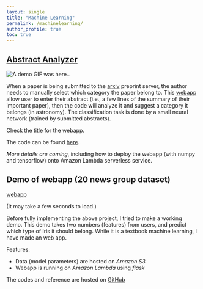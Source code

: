 ```yaml
---
layout: single
title: "Machine Learning"
permalink: /machinelearning/
author_profile: true
toc: true
---
```


## [Abstract Analyzer](https://azj31tvvek.execute-api.us-east-1.amazonaws.com/dev/)

![A demo GIF was here..](https://raw.githubusercontent.com/wingkitlee0/wingkitlee0.github.io/master/images/demo.gif)

When a paper is being submitted to the [arxiv](www.arxiv.org) preprint server, the author needs to manually select which category the paper belong to. This [webapp](https://azj31tvvek.execute-api.us-east-1.amazonaws.com/dev/) allow user to enter their abstract (i.e., a few lines of the summary of their important paper), then the code will analyze it and suggest a category it belongs (in astronomy). The classification task is done by a small neural network (trained by submitted abstracts).

Check the title for the webapp. 

The code can be found [here](https://github.com/wingkitlee0/arxiv_explore).

*More details are coming*, including how to deploy the webapp (with numpy and tensorflow) onto Amazon Lambda serverless service.

## Demo of webapp (20 news group  dataset)

[webapp](https://sm2op9jgr0.execute-api.us-east-1.amazonaws.com/dev/)

(It may take a few seconds to load.)

Before fully implementing the above project, I tried to make a working demo. This demo takes two numbers (features) from users, and predict which type of Iris it should belong. While it is a textbook machine learning, I have made an web app.

Features:
- Data (model parameters) are hosted on *Amazon S3*
- Webapp is running on *Amazon Lambda* using *flask*

The codes and reference are hosted on [GitHub](https://github.com/wingkitlee0/flask-webapps/tree/master/newsgroup)